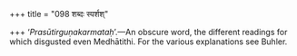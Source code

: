 +++
title = "098 शब्दः स्पर्शश्"

+++
‘*Prasūtirguṇakarmataḥ*’.—An obscure word, the different readings for
which disgusted even Medhātithi. For the various explanations see
Buhler.
